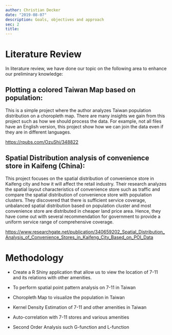 ```yaml
---
author: Christian Decker
date: "2019-08-07"
description: Goals, objectives and approach
sec: 2
title: 
---
```


# Literature Review 

In literature review, we have done our topic on the following area to enhance our preliminary knowledge: 

## Plotting a colored Taiwan Map based on population: 

This is a simple project where the author analyzes Taiwan population distribution on a choropleth map. There are many insights we gain from this project such as how we should process the data. For example, not all files have an English version, this project show how we can join the data even if they are in different languages. 

https://rpubs.com/OzuShi/348822 

 

## Spatial Distribution analysis of convenience store in Kaifeng (China): 

This project focuses on the spatial distribution of convenience store in Kaifeng city and how it will affect the retail industry. Their research analyzes the spatial layout characteristics of convenience store such as traffic and compare the spatial distribution of convenience store with population clusters. They discovered that there is sufficient service coverage, unbalanced spatial distribution based on population cluster and most convenience store are distributed in cheaper land price area. Hence, they have come out with several recommendation for government to provide a uniform service range of comprehensive coverage. 

https://www.researchgate.net/publication/340659202_Spatial_Distribution_Analysis_of_Convenience_Stores_in_Kaifeng_City_Based_on_POI_Data 

# Methodology 


* Create a R Shiny application that allow us to view the location of 7-11 and its relations with other amenities.  

* To perform spatial point pattern analysis on 7-11 in Taiwan 

* Choropleth Map to visualize the population in Taiwan 

* Kernel Density Estimation of 7-11 and other amenities in Taiwan 

* Auto-correlation with 7-11 stores and various amenities 

* Second Order Analysis such G-function and L-function 







